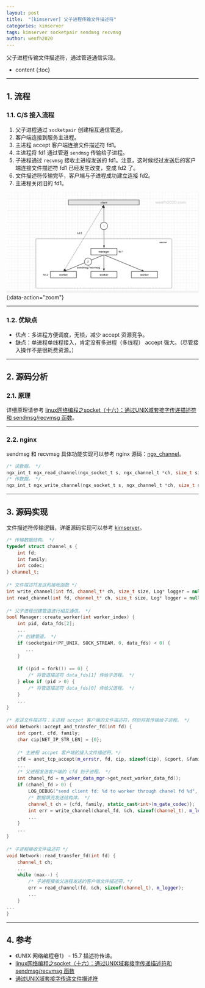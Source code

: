 ```yaml
---
layout: post
title:  "[kimserver] 父子进程传输文件描述符"
categories: kimserver
tags: kimserver socketpair sendmsg recvmsg
author: wenfh2020
---
```


父子进程传输文件描述符，通过管道通信实现。





* content
{:toc}

---

## 1. 流程

### 1.1. C/S 接入流程

1. 父子进程通过 `socketpair` 创建相互通信管道。
2. 客户端连接到服务主进程。
3. 主进程 accept 客户端连接文件描述符 fd1。
4. 主进程将 fd1 通过管道 `sendmsg` 传输给子进程。
5. 子进程通过 `recvmsg` 接收主进程发送的 fd1。注意，这时候经过发送后的客户端连接文件描述符 fd1 已经发生改变，变成 fd2 了。
6. 文件描述符传输完毕，客户端与子进程成功建立连接 fd2。
7. 主进程关闭旧的 fd1。

![接入流程](/images/2020-10-23-17-41-28.png){:data-action="zoom"}

---

### 1.2. 优缺点

* 优点：多进程方便调度，无锁，减少 accept 资源竞争。
* 缺点：单进程单线程接入，肯定没有多进程（多线程） accept 强大。（尽管接入操作不是很耗费资源。）

---

## 2. 源码分析

### 2.1. 原理

详细原理请参考 [linux网络编程之socket（十六）：通过UNIX域套接字传递描述符和 sendmsg/recvmsg 函数](https://blog.csdn.net/jnu_simba/article/details/9079627)。

---

### 2.2. nginx

sendmsg 和 recvmsg 具体功能实现可以参考 nginx 源码：[ngx_channel](https://github.com/nginx/nginx/blob/master/src/os/unix/ngx_channel.c)。

```c
/* 读数据。 */
ngx_int_t ngx_read_channel(ngx_socket_t s, ngx_channel_t *ch, size_t size, ngx_log_t *log);
/* 传数据。 */
ngx_int_t ngx_write_channel(ngx_socket_t s, ngx_channel_t *ch, size_t size, ngx_log_t *log);
```

---

## 3. 源码实现

文件描述符传输逻辑，详细源码实现可以参考 [kimserver](https://github.com/wenfh2020/kimserver)。

```c++
/* 传输数据结构。 */
typedef struct channel_s {
    int fd;
    int family;
    int codec;
} channel_t;

/* 文件描述符发送和接收函数 */
int write_channel(int fd, channel_t* ch, size_t size, Log* logger = nullptr);
int read_channel(int fd, channel_t* ch, size_t size, Log* logger = nullptr);

/* 父子进程创建管道进行相互通信。 */
bool Manager::create_worker(int worker_index) {
    int pid, data_fds[2];
    ...
    /* 创建管道。 */
    if (socketpair(PF_UNIX, SOCK_STREAM, 0, data_fds) < 0) {
       ...
    }

    if ((pid = fork()) == 0) {
        /* 将管道描述符 data_fds[1] 传给子进程。 */
    } else if (pid > 0) {
        /* 将管道描述符 data_fds[0] 传给父进程。 */
    }
    ...
}

/* 发送文件描述符：主进程 accpet 客户端的文件描述符，然后将其传输给子进程。 */
void Network::accept_and_transfer_fd(int fd) {
    int cport, cfd, family;
    char cip[NET_IP_STR_LEN] = {0};

    /* 主进程 accpet 客户端的接入文件描述符。*/
    cfd = anet_tcp_accept(m_errstr, fd, cip, sizeof(cip), &cport, &family);
    ...
    /* 父进程发送客户端的 cfd 到子进程。 */
    int chanel_fd = m_woker_data_mgr->get_next_worker_data_fd();
    if (chanel_fd > 0) {
        LOG_DEBUG("send client fd: %d to worker through chanel fd %d", cfd, chanel_fd);
        /* 数据填充发送结构体。 */
        channel_t ch = {cfd, family, static_cast<int>(m_gate_codec)};
        int err = write_channel(chanel_fd, &ch, sizeof(channel_t), m_logger);
        ...
    } 
    ...
}

/* 子进程接收文件描述符 */
void Network::read_transfer_fd(int fd) {
    channel_t ch;
    ...
    while (max--) {
        /* 子进程接收父进程发送的客户端文件描述符。*/
        err = read_channel(fd, &ch, sizeof(channel_t), m_logger);
        ...
    }
...
}
```

---

## 4. 参考

* 《UNIX 网络编程卷1》 - 15.7 描述符传递。
* [linux网络编程之socket（十六）：通过UNIX域套接字传递描述符和 sendmsg/recvmsg 函数](https://blog.csdn.net/jnu_simba/article/details/9079627)
* [通过UNIX域套接字传递文件描述符](view-source:https://www.bwar.tech/2018/07/17/fd-transfer.html)